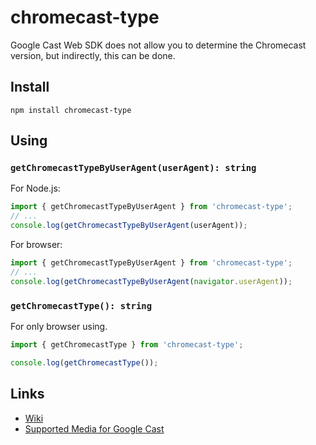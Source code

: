 # chromecast-type
 Google Cast Web SDK does not allow you to determine the Chromecast version, but indirectly, this can be done.

## Install
`npm install chromecast-type`

## Using
### `getChromecastTypeByUserAgent(userAgent): string`
For Node.js:
```js
import { getChromecastTypeByUserAgent } from 'chromecast-type';
// ...
console.log(getChromecastTypeByUserAgent(userAgent));
```

For browser:
```js
import { getChromecastTypeByUserAgent } from 'chromecast-type';
// ...
console.log(getChromecastTypeByUserAgent(navigator.userAgent));
```

### `getChromecastType(): string`
For only browser using.
```js
import { getChromecastType } from 'chromecast-type';

console.log(getChromecastType());
```

## Links
- [Wiki](https://en.wikipedia.org/wiki/Chromecast)
- [Supported Media for Google Cast
](https://developers.google.com/cast/docs/media#video_codecs)
